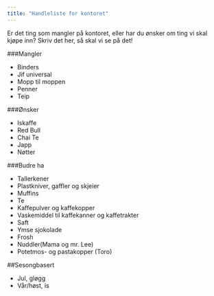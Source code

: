 ```yaml
---
title: "Handleliste for kontoret"
---
```


Er det ting som mangler på kontoret, eller har du ønsker om ting vi skal kjøpe inn? Skriv det her, så skal vi se på det!

###Mangler

- Binders
- Jif universal
- Mopp til moppen
- Penner
- Teip

###Ønsker

- Iskaffe
- Red Bull
- Chai Te
- Japp
- Nøtter

###Budre ha

- Tallerkener
- Plastkniver, gaffler og skjeier
- Muffins
- Te
- Kaffepulver og kaffekopper
- Vaskemiddel til kaffekanner og kaffetrakter
- Saft
- Ymse sjokolade
- Frosh
- Nuddler(Mama og mr. Lee)
- Potetmos- og pastakopper (Toro)

##Sesongbasert
- Jul, gløgg
- Vår/høst, is